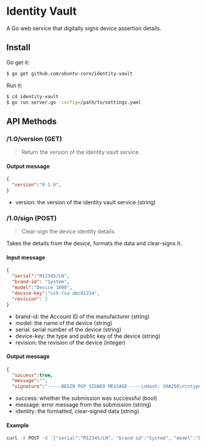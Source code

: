 # Identity Vault

A Go web service that digitally signs device assertion details.

## Install
Go get it:

  ```bash
  $ go get github.com/ubuntu-core/identity-vault
  ```

Run it:
  ```bash
  $ cd identity-vault
  $ go run server.go -config=/path/to/settings.yaml
  ```

## API Methods

### /1.0/version (GET)
> Return the version of the identity vault service.

#### Output message

```json
{
  "version":"0.1.0",
}
```
  - version: the version of the identity vault service (string)


### /1.0/sign (POST)
> Clear-sign the device identity details.

Takes the details from the device, formats the data and clear-signs it.

#### Input message

  ```json
  {
    "serial":"M12345/LN",
    "brand-id": "System",
    "model":"Device 1000",
    "device-key":"ssh-rsa abcd1234",
    "revision": 2
  }
  ```
- brand-id: the Account ID of the manufacturer (string)
- model: the name of the device (string)
- serial: serial number of the device (string)
- device-key: the type and public key of the device (string)
- revision: the revision of the device (integer)

#### Output message

```json
{
  "success":true,
  "message":"",
  "signature":"-----BEGIN PGP SIGNED MESSAGE-----\nHash: SHA256\n\ntype: device\nbrand-id: System\nmodel: Device 1000\nserial: M12345/LN\ntimestamp: 2016-02-03 17:22:59.93489652 +0000 UTC\nrevision: 2\ndevice-key: ssh-rsa abcd1234\n-----BEGIN PGP SIGNATURE-----\n\nwsFcBAEBCA ... A5LT\n-----END PGP SIGNATURE-----"}
```
- success: whether the submission was successful (bool)
- message: error message from the submission (string)
- identity: the formatted, clear-signed data (string)

#### Example
```bash
curl -X POST -d '{"serial":"M12345/LN", "brand-id":"System", "model":"Device 1000", "revision": 2, "device-key":"ssh-rsa abcd1234"}' http://localhost:8080/1.0/sign
```
